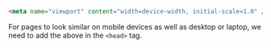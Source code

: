 
```html
<meta name="viewport" content="width=device-width, initial-scale=1.0" />
```

For pages to look similar on mobile devices as well as desktop or laptop, we need to add the above in the `<head>` tag.

